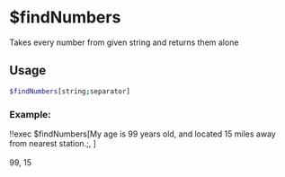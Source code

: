 # $findNumbers

Takes every number from given string and returns them alone

## Usage

```bash
$findNumbers[string;separator]
```

### Example:
<discord-messages>
          <discord-message :bot="false" role-color="#ffcc9a" author="Member">
        !!exec $findNumbers[My age is 99 years old, and located 15 miles away from nearest station.;, ]<br><br>
          </discord-message>
          <discord-message :bot="true" role-color="#0099ff" author="Custom Command" avatar="https://media.discordapp.net/avatars/725721249652670555/781224f90c3b841ba5b40678e032f74a.webp">
        99, 15
        </discord-message>
</discord-messages>